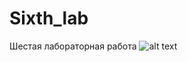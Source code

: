 # Sixth_lab
Шестая лабораторная работа
![alt text](https://get.wallhere.com/photo/lake-mountains-rocks-1014412.jpg "Описание будет тут")
